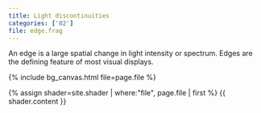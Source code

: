 ```yaml
---
title: Light discontinuities
categories: ['02']
file: edge.frag
---
```

An edge is a large spatial change in light intensity or spectrum.
Edges are the defining feature of most visual displays.

{% include bg_canvas.html file=page.file %}

{% assign shader=site.shader | where:"file", page.file  | first %}
{{ shader.content }}
